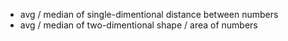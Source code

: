 - avg / median of single-dimentional distance between numbers
- avg / median of two-dimentional shape / area of numbers
